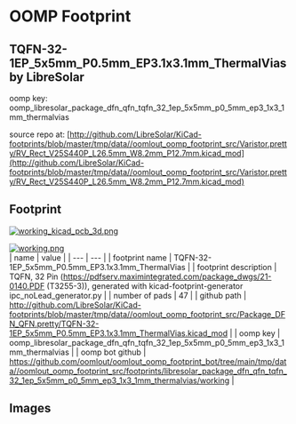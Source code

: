 # OOMP Footprint  
## TQFN-32-1EP_5x5mm_P0.5mm_EP3.1x3.1mm_ThermalVias  by LibreSolar  
  
oomp key: oomp_libresolar_package_dfn_qfn_tqfn_32_1ep_5x5mm_p0_5mm_ep3_1x3_1mm_thermalvias  
  
source repo at: [http://github.com/LibreSolar/KiCad-footprints/blob/master/tmp/data//oomlout_oomp_footprint_src/Varistor.pretty/RV_Rect_V25S440P_L26.5mm_W8.2mm_P12.7mm.kicad_mod](http://github.com/LibreSolar/KiCad-footprints/blob/master/tmp/data//oomlout_oomp_footprint_src/Varistor.pretty/RV_Rect_V25S440P_L26.5mm_W8.2mm_P12.7mm.kicad_mod)  
## Footprint  
  
[![working_kicad_pcb_3d.png](working_kicad_pcb_3d_600.png)](working_kicad_pcb_3d.png)  
  
[![working.png](working_600.png)](working.png)  
| name | value | 
| --- | --- | 
| footprint name | TQFN-32-1EP_5x5mm_P0.5mm_EP3.1x3.1mm_ThermalVias | 
| footprint description | TQFN, 32 Pin (https://pdfserv.maximintegrated.com/package_dwgs/21-0140.PDF (T3255-3)), generated with kicad-footprint-generator ipc_noLead_generator.py | 
| number of pads | 47 | 
| github path | http://github.com/LibreSolar/KiCad-footprints/blob/master/tmp/data//oomlout_oomp_footprint_src/Package_DFN_QFN.pretty/TQFN-32-1EP_5x5mm_P0.5mm_EP3.1x3.1mm_ThermalVias.kicad_mod | 
| oomp key | oomp_libresolar_package_dfn_qfn_tqfn_32_1ep_5x5mm_p0_5mm_ep3_1x3_1mm_thermalvias | 
| oomp bot github | https://github.com/oomlout/oomlout_oomp_footprint_bot/tree/main/tmp/data//oomlout_oomp_footprint_src/footprints/libresolar_package_dfn_qfn_tqfn_32_1ep_5x5mm_p0_5mm_ep3_1x3_1mm_thermalvias/working | 
## Images  

